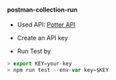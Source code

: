 #### postman-collection-run

-   Used API: [Potter API](https://www.potterapi.com/#introduction)
-   Create an API key

-   Run Test by

```js
> export KEY=your-key
> npm run test --env-var key=$KEY
```
